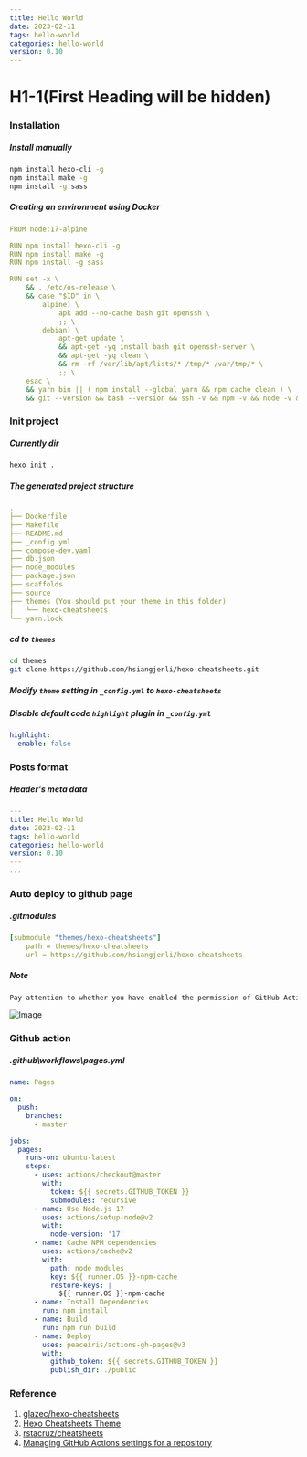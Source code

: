 ```yaml
---
title: Hello World
date: 2023-02-11 
tags: hello-world
categories: hello-world
version: 0.10
---
```


# H1-1(First Heading will be hidden)
### Installation
##### Install manually
```bash
npm install hexo-cli -g
npm install make -g
npm install -g sass
```
##### Creating an environment using Docker
```yaml
FROM node:17-alpine

RUN npm install hexo-cli -g
RUN npm install make -g
RUN npm install -g sass

RUN set -x \
    && . /etc/os-release \
    && case "$ID" in \
        alpine) \
            apk add --no-cache bash git openssh \
            ;; \
        debian) \
            apt-get update \
            && apt-get -yq install bash git openssh-server \
            && apt-get -yq clean \
            && rm -rf /var/lib/apt/lists/* /tmp/* /var/tmp/* \
            ;; \
    esac \
    && yarn bin || ( npm install --global yarn && npm cache clean ) \
    && git --version && bash --version && ssh -V && npm -v && node -v && yarn -v
```

### Init project
##### Currently dir
```bash
hexo init .
```
##### The generated project structure
```yaml
.
├── Dockerfile
├── Makefile
├── README.md
├── _config.yml
├── compose-dev.yaml
├── db.json
├── node_modules
├── package.json
├── scaffolds
├── source
├── themes (You should put your theme in this folder)
│   └── hexo-cheatsheets
└── yarn.lock
```
##### cd to `themes`
```bash
cd themes
git clone https://github.com/hsiangjenli/hexo-cheatsheets.git
```

##### Modify `theme` setting in `_config.yml` to `hexo-cheatsheets`
##### Disable default code `highlight` plugin in `_config.yml`
```yaml
highlight:
  enable: false
```

### Posts format
##### Header's meta data
```yaml
---
title: Hello World
date: 2023-02-11 
tags: hello-world
categories: hello-world
version: 0.10
---
...
```

### Auto deploy to github page
##### .gitmodules
```yaml
[submodule "themes/hexo-cheatsheets"]
	path = themes/hexo-cheatsheets
	url = https://github.com/hsiangjenli/hexo-cheatsheets
```

##### Note
```markdown
Pay attention to whether you have enabled the permission of GitHub Actions
```
![Image](https://i.imgur.com/EPz87q2.png)

### Github action
##### .github\workflows\pages.yml
```yaml
name: Pages

on:
  push:
    branches:
      - master

jobs:
  pages:
    runs-on: ubuntu-latest
    steps:
      - uses: actions/checkout@master
        with:
          token: ${{ secrets.GITHUB_TOKEN }}
          submodules: recursive
      - name: Use Node.js 17
        uses: actions/setup-node@v2
        with:
          node-version: '17'
      - name: Cache NPM dependencies
        uses: actions/cache@v2
        with:
          path: node_modules
          key: ${{ runner.OS }}-npm-cache
          restore-keys: |
            ${{ runner.OS }}-npm-cache
      - name: Install Dependencies
        run: npm install
      - name: Build
        run: npm run build
      - name: Deploy
        uses: peaceiris/actions-gh-pages@v3
        with:
          github_token: ${{ secrets.GITHUB_TOKEN }}
          publish_dir: ./public
```

### Reference
1. [glazec/hexo-cheatsheets](https://github.com/glazec/hexo-cheatsheets)
1. [Hexo Cheatsheets Theme](https://www.inevitable.tech/posts/59f1905d/)
1. [rstacruz/cheatsheets](https://github.com/rstacruz/cheatsheets)
1. [Managing GitHub Actions settings for a repository](https://docs.github.com/en/repositories/managing-your-repositorys-settings-and-features/enabling-features-for-your-repository/managing-github-actions-settings-for-a-repository)